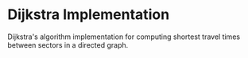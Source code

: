 # Dijkstra Implementation
 Dijkstra's algorithm implementation for computing shortest travel times between sectors in a directed graph.

